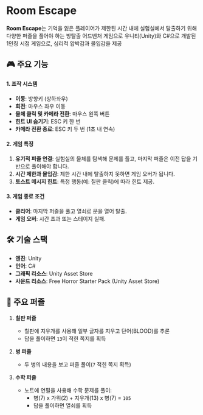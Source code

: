 # Room Escape

**Room Escape**는 기억을 잃은 플레이어가 제한된 시간 내에 실험실에서 탈출하기 위해 다양한 퍼즐을 풀어야 하는 방탈출 어드벤처 게임으로 유니티(Unity)와 C#으로 개발된 1인칭 시점 게임으로, 심리적 압박감과 몰입감을 제공


## 🎮 주요 기능

#### 1. **조작 시스템**
- **이동**: 방향키 (상하좌우)
- **회전**: 마우스 좌우 이동
- **물체 클릭 및 카메라 전환**: 마우스 왼쪽 버튼
- **힌트 UI 숨기기**: ESC 키 한 번
- **카메라 전환 종료**: ESC 키 두 번 (1초 내 연속)

#### 2. **게임 특징**
1. **유기적 퍼즐 연결**: 실험실의 물체를 탐색해 문제를 풀고, 마지막 퍼즐은 이전 답을 기반으로 풀이해야 합니다.
2. **시간 제한과 몰입감**: 제한 시간 내에 탈출하지 못하면 게임 오버가 됩니다.
3. **토스트 메시지 힌트**: 특정 행동(예: 칠판 클릭)에 따라 힌트 제공.

#### 3. **게임 종료 조건**
- **클리어**: 마지막 퍼즐을 풀고 열쇠로 문을 열어 탈출.
- **게임 오버**: 시간 초과 또는 스테이지 실패.



## 🛠️ 기술 스택

- **엔진**: Unity
- **언어**: C#
- **그래픽 리소스**: Unity Asset Store
- **사운드 리소스**: Free Horror Starter Pack (Unity Asset Store)



## 🧩 주요 퍼즐

1. **칠판 퍼즐**
   - 칠판에 지우개를 사용해 일부 글자를 지우고 단어(BLOOD)를 추론
   - 답을 풀이하면 `13`이 적힌 쪽지를 획득

2. **병 퍼즐**
   - 두 병의 내용을 보고 퍼즐 풀이(`7` 적힌 쪽지 획득)

3. **수학 퍼즐**
   - 노트에 연필을 사용해 수학 문제를 풀이:
     - 병(7) x 가위(2) + 지우개(13) x 병(7) = `105`
     - 답을 풀이하면 열쇠를 획득
